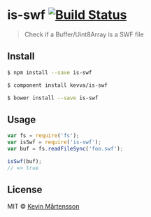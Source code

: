 # is-swf [![Build Status](https://travis-ci.org/kevva/is-swf.svg?branch=master)](https://travis-ci.org/kevva/is-swf)

> Check if a Buffer/Uint8Array is a SWF file

## Install

```bash
$ npm install --save is-swf
```

```bash
$ component install kevva/is-swf
```

```bash
$ bower install --save is-swf
```

## Usage

```js
var fs = require('fs');
var isSwf = require('is-swf');
var buf = fs.readFileSync('foo.swf');

isSwf(buf);
// => true
```

## License

MIT © [Kevin Mårtensson](https://github.com/kevva)

